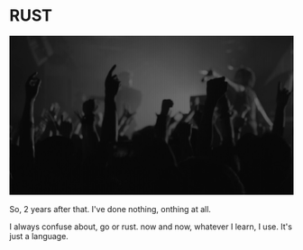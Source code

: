 # RUST

![hero](./assets/hero-bg.jpg)

So, 2 years after that. I've done nothing, onthing at all.

I always confuse about, go or rust. now and now, whatever I learn, I use. It's just a language.

